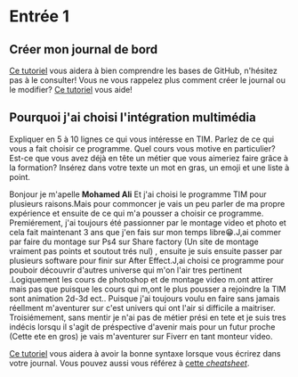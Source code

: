 # Entrée 1
## Créer mon journal de bord
[Ce tutoriel](https://guides.github.com/activities/hello-world/) vous aidera à bien comprendre les bases de GitHub, n'hésitez pas à le consulter!
Vous ne vous rappelez plus comment créer le journal ou le modifier? [Ce tutoriel](https://youtu.be/lX3bpuLK_Sg) vous aide! 

## Pourquoi j'ai choisi l'intégration multimédia
Expliquer en 5 à 10 lignes ce qui vous intéresse en TIM. Parlez de ce qui vous a fait choisir ce programme. Quel cours vous motive en particulier? Est-ce que vous avez déjà en tête un métier que vous aimeriez faire grâce à la formation? Insérez dans votre texte un mot en gras, un emoji et une liste à point. 

Bonjour je m'apelle **Mohamed Ali** Et j'ai choisi le programme TIM pour plusieurs raisons.Mais pour commoncer je vais un peu parler de ma propre expérience et ensuite de ce qui m'a pousser a choisir ce programme.
Premiérement, j'ai toujours été passionner par le montage video et photo et cela fait maintenant 3 ans que j'en fais sur mon temps libre😁.J,ai commer par faire du montage sur Ps4 sur Share factory (Un site de montage vraiment pas points et soutout trés nul) , ensuite je suis ensuite passer par plusieurs software pour finir sur After Effect.J,ai choisi ce programme pour pouboir découvrir d'autres universe qui m'on l'air tres pertinent .Logiquement les cours de photoshop et de montage video m.ont attirer mais pas que puisque les cours qui m,ont le  plus pousser a rejoindre la TIM sont animation 2d-3d ect.. Puisque j'ai toujours voulu en faire sans jamais réellment m'aventurer sur c'est univers qui ont l'air si difficile a maitriser.
Troisiémement, sans mentir je n'ai pas de métier prési en tete et je suis tres indécis lorsqu il s'agit de préspective d'avenir mais pour un futur proche (Cette ete en gros) je vais m'aventurer sur Fiverr en tant monteur video.

[Ce tutoriel](https://guides.github.com/features/mastering-markdown/) vous aidera à avoir la bonne syntaxe lorsque vous écrirez dans votre journal. Vous pouvez aussi vous référez à [cette *cheatsheet*](https://github.com/tchapi/markdown-cheatsheet/blob/master/README.md). 



